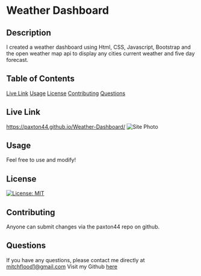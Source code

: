 # Weather Dashboard 
## Description 
I created a weather dashboard using Html, CSS, Javascript, Bootstrap and the open weather map api to display any cities current weather and five day forecast. 
## Table of Contents
[Live Link](#LiveLink)
[Usage](#Usage)
[License](#License)
[Contributing](#Contributing)
[Questions](#Questions)
## Live Link 
https://paxton44.github.io/Weather-Dashboard/
![Site Photo](/public/assets/weatherDashboard.png)
## Usage 
Feel free to use and modify!
## License 
[![License: MIT](https://img.shields.io/badge/License-MIT-yellow.svg)](https://opensource.org/licenses/MIT)
## Contributing 
Anyone can submit changes via the paxton44 repo on github.
## Questions
If you have any questions, please contact me directly at mitchflood1@gmail.com 
Visit my Github [here](https://github.com/paxton44)

